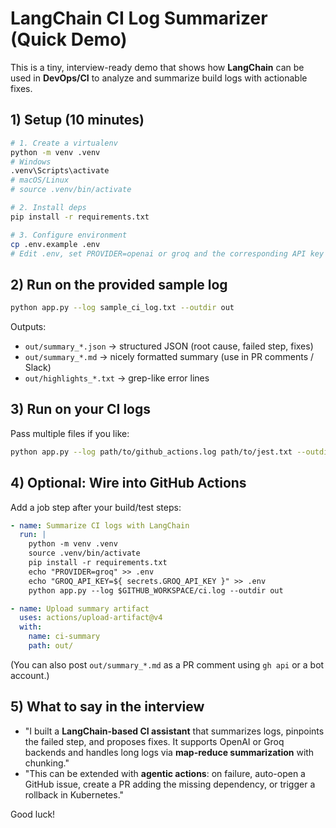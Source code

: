 # LangChain CI Log Summarizer (Quick Demo)

This is a tiny, interview-ready demo that shows how **LangChain** can be used in **DevOps/CI** to analyze and summarize build logs with actionable fixes.

## 1) Setup (10 minutes)

```bash
# 1. Create a virtualenv
python -m venv .venv
# Windows
.venv\Scripts\activate
# macOS/Linux
# source .venv/bin/activate

# 2. Install deps
pip install -r requirements.txt

# 3. Configure environment
cp .env.example .env
# Edit .env, set PROVIDER=openai or groq and the corresponding API key
```

## 2) Run on the provided sample log

```bash
python app.py --log sample_ci_log.txt --outdir out
```

Outputs:
- `out/summary_*.json` → structured JSON (root cause, failed step, fixes)
- `out/summary_*.md` → nicely formatted summary (use in PR comments / Slack)
- `out/highlights_*.txt` → grep-like error lines

## 3) Run on your CI logs

Pass multiple files if you like:
```bash
python app.py --log path/to/github_actions.log path/to/jest.txt --outdir out
```

## 4) Optional: Wire into GitHub Actions

Add a job step after your build/test steps:

```yaml
- name: Summarize CI logs with LangChain
  run: |
    python -m venv .venv
    source .venv/bin/activate
    pip install -r requirements.txt
    echo "PROVIDER=groq" >> .env
    echo "GROQ_API_KEY=${ secrets.GROQ_API_KEY }" >> .env
    python app.py --log $GITHUB_WORKSPACE/ci.log --outdir out

- name: Upload summary artifact
  uses: actions/upload-artifact@v4
  with:
    name: ci-summary
    path: out/
```

(You can also post `out/summary_*.md` as a PR comment using `gh api` or a bot account.)

## 5) What to say in the interview

- "I built a **LangChain-based CI assistant** that summarizes logs, pinpoints the failed step, and proposes fixes. It supports OpenAI or Groq backends and handles long logs via **map-reduce summarization** with chunking."
- "This can be extended with **agentic actions**: on failure, auto-open a GitHub issue, create a PR adding the missing dependency, or trigger a rollback in Kubernetes."

Good luck!
